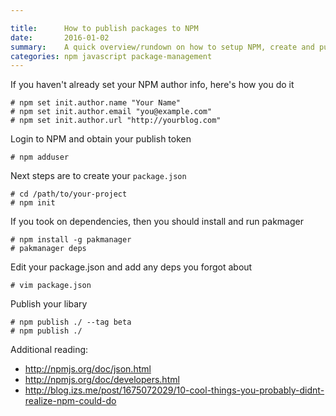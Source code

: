 ```yaml
---

title:      How to publish packages to NPM
date:       2016-01-02
summary:    A quick overview/rundown on how to setup NPM, create and publish a package.
categories: npm javascript package-management
---
```


If you haven't already set your NPM author info, here's how you do it

    # npm set init.author.name "Your Name"
    # npm set init.author.email "you@example.com"
    # npm set init.author.url "http://yourblog.com"

Login to NPM and obtain your publish token

    # npm adduser

Next steps are to create your `package.json`

    # cd /path/to/your-project
    # npm init

If you took on dependencies, then you should install and run pakmager

    # npm install -g pakmanager
    # pakmanager deps

Edit your package.json and add any deps you forgot about

    # vim package.json

Publish your libary

    # npm publish ./ --tag beta
    # npm publish ./

Additional reading:

 * http://npmjs.org/doc/json.html
 * http://npmjs.org/doc/developers.html
 * http://blog.izs.me/post/1675072029/10-cool-things-you-probably-didnt-realize-npm-could-do

